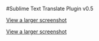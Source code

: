 #Sublime Text Translate Plugin v0.5

[View a larger screenshot](http://dl2.joxi.net/drive/2016/07/24/0009/2821/633605/05/56faa9b2fe.jpg)

[View a larger screenshot](http://joxi.ru/BA0nj1RSBOJYOm.jpg)